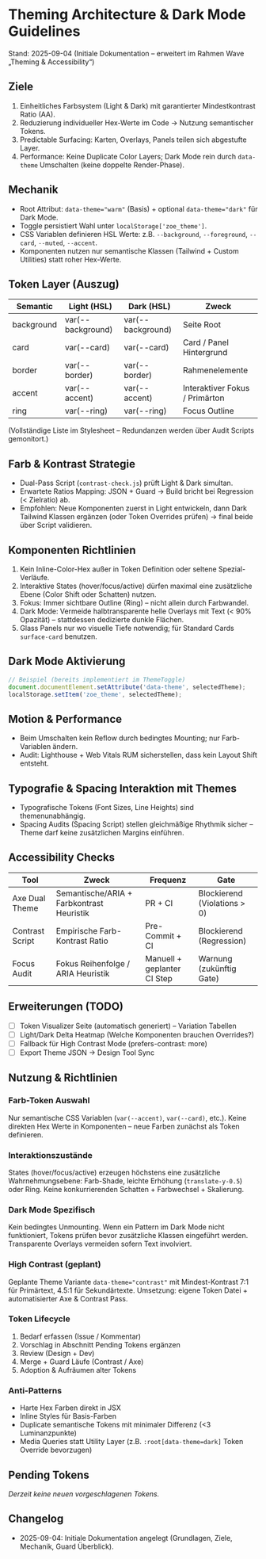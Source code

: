 # Theming Architecture & Dark Mode Guidelines

Stand: 2025-09-04 (Initiale Dokumentation – erweitert im Rahmen Wave „Theming & Accessibility“)

## Ziele
1. Einheitliches Farbsystem (Light & Dark) mit garantierter Mindestkontrast Ratio (AA).
2. Reduzierung individueller Hex-Werte im Code → Nutzung semantischer Tokens.
3. Predictable Surfacing: Karten, Overlays, Panels teilen sich abgestufte Layer.
4. Performance: Keine Duplicate Color Layers; Dark Mode rein durch `data-theme` Umschalten (keine doppelte Render-Phase).

## Mechanik
- Root Attribut: `data-theme="warm"` (Basis) + optional `data-theme="dark"` für Dark Mode.
- Toggle persistiert Wahl unter `localStorage['zoe_theme']`.
- CSS Variablen definieren HSL Werte: z.B. `--background`, `--foreground`, `--card`, `--muted`, `--accent`.
- Komponenten nutzen nur semantische Klassen (Tailwind + Custom Utilities) statt roher Hex-Werte.

## Token Layer (Auszug)
| Semantic | Light (HSL) | Dark (HSL) | Zweck |
|----------|-------------|------------|------|
| background | var(--background) | var(--background) | Seite Root |
| card | var(--card) | var(--card) | Card / Panel Hintergrund |
| border | var(--border) | var(--border) | Rahmenelemente |
| accent | var(--accent) | var(--accent) | Interaktiver Fokus / Primärton |
| ring | var(--ring) | var(--ring) | Focus Outline |

(Vollständige Liste im Stylesheet – Redundanzen werden über Audit Scripts gemonitort.)

## Farb & Kontrast Strategie
- Dual-Pass Script (`contrast-check.js`) prüft Light & Dark simultan.
- Erwartete Ratios Mapping: JSON + Guard → Build bricht bei Regression (< Zielratio) ab.
- Empfohlen: Neue Komponenten zuerst in Light entwickeln, dann Dark Tailwind Klassen ergänzen (oder Token Overrides prüfen) → final beide über Script validieren.

## Komponenten Richtlinien
1. Kein Inline-Color-Hex außer in Token Definition oder seltene Spezial-Verläufe.
2. Interaktive States (hover/focus/active) dürfen maximal eine zusätzliche Ebene (Color Shift oder Schatten) nutzen.
3. Fokus: Immer sichtbare Outline (Ring) – nicht allein durch Farbwandel.
4. Dark Mode: Vermeide halbtransparente helle Overlays mit Text (< 90% Opazität) – stattdessen dedizierte dunkle Flächen.
5. Glass Panels nur wo visuelle Tiefe notwendig; für Standard Cards `surface-card` benutzen.

## Dark Mode Aktivierung
```js
// Beispiel (bereits implementiert im ThemeToggle)
document.documentElement.setAttribute('data-theme', selectedTheme);
localStorage.setItem('zoe_theme', selectedTheme);
```

## Motion & Performance
- Beim Umschalten kein Reflow durch bedingtes Mounting; nur Farb-Variablen ändern.
- Audit: Lighthouse + Web Vitals RUM sicherstellen, dass kein Layout Shift entsteht.

## Typografie & Spacing Interaktion mit Themes
- Typografische Tokens (Font Sizes, Line Heights) sind themenunabhängig.
- Spacing Audits (Spacing Script) stellen gleichmäßige Rhythmik sicher – Theme darf keine zusätzlichen Margins einführen.

## Accessibility Checks
| Tool | Zweck | Frequenz | Gate |
|------|-------|----------|------|
| Axe Dual Theme | Semantische/ARIA + Farbkontrast Heuristik | PR + CI | Blockierend (Violations > 0) |
| Contrast Script | Empirische Farb-Kontrast Ratio | Pre-Commit + CI | Blockierend (Regression) |
| Focus Audit | Fokus Reihenfolge / ARIA Heuristik | Manuell + geplanter CI Step | Warnung (zukünftig Gate) |

## Erweiterungen (TODO)
- [ ] Token Visualizer Seite (automatisch generiert) – Variation Tabellen
- [ ] Light/Dark Delta Heatmap (Welche Komponenten brauchen Overrides?)
- [ ] Fallback für High Contrast Mode (prefers-contrast: more)
- [ ] Export Theme JSON → Design Tool Sync

## Nutzung & Richtlinien
### Farb-Token Auswahl
Nur semantische CSS Variablen (`var(--accent)`, `var(--card)`, etc.). Keine direkten Hex Werte in Komponenten – neue Farben zunächst als Token definieren.

### Interaktionszustände
States (hover/focus/active) erzeugen höchstens eine zusätzliche Wahrnehmungsebene: Farb-Shade, leichte Erhöhung (`translate-y-0.5`) oder Ring. Keine konkurrierenden Schatten + Farbwechsel + Skalierung.

### Dark Mode Spezifisch
Kein bedingtes Unmounting. Wenn ein Pattern im Dark Mode nicht funktioniert, Tokens prüfen bevor zusätzliche Klassen eingeführt werden. Transparente Overlays vermeiden sofern Text involviert.

### High Contrast (geplant)
Geplante Theme Variante `data-theme="contrast"` mit Mindest-Kontrast 7:1 für Primärtext, 4.5:1 für Sekundärtexte. Umsetzung: eigene Token Datei + automatisierter Axe & Contrast Pass.

### Token Lifecycle
1. Bedarf erfassen (Issue / Kommentar)  
2. Vorschlag in Abschnitt Pending Tokens ergänzen  
3. Review (Design + Dev)  
4. Merge + Guard Läufe (Contrast / Axe)  
5. Adoption & Aufräumen alter Tokens

### Anti-Patterns
- Harte Hex Farben direkt in JSX  
- Inline Styles für Basis-Farben  
- Duplicate semantische Tokens mit minimaler Differenz (<3 Luminanzpunkte)  
- Media Queries statt Utility Layer (z.B. `:root[data-theme=dark]` Token Override bevorzugen)

## Pending Tokens
_Derzeit keine neuen vorgeschlagenen Tokens._

## Changelog
- 2025-09-04: Initiale Dokumentation angelegt (Grundlagen, Ziele, Mechanik, Guard Überblick).

